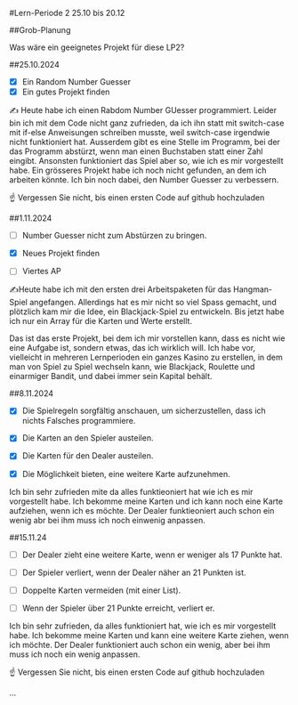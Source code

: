 #Lern-Periode 2
25.10 bis 20.12

##Grob-Planung

Was wäre ein geeignetes Projekt für diese LP2?

##25.10.2024
- [x] Ein Random Number Guesser
- [x] Ein gutes Projekt finden
      
✍️ Heute habe ich einen Rabdom Number GUesser programmiert. Leider bin ich mit dem Code nicht ganz zufrieden, da ich ihn statt mit switch-case mit if-else Anweisungen schreiben musste, weil switch-case irgendwie nicht funktioniert hat. Ausserdem gibt es eine Stelle im Programm, bei der das Programm abstürzt, wenn man einen Buchstaben statt einer Zahl eingibt. Ansonsten funktioniert das Spiel aber so, wie ich es mir vorgestellt habe. Ein grösseres Projekt habe ich noch nicht gefunden, an dem ich arbeiten könnte. Ich bin noch dabei, den Number Guesser zu verbessern.

☝️ Vergessen Sie nicht, bis einen ersten Code auf github hochzuladen

##1.11.2024
- [ ] Number Guesser nicht zum Abstürzen zu bringen.
- [x] Neues Projekt finden
- [ ] Viertes AP
      

✍Heute habe ich mit den ersten drei Arbeitspaketen für das Hangman-Spiel angefangen. Allerdings hat es mir nicht so viel Spass gemacht, und plötzlich kam mir die Idee, ein Blackjack-Spiel zu entwickeln. Bis jetzt habe ich nur ein Array für die Karten und Werte erstellt.

Das ist das erste Projekt, bei dem ich mir vorstellen kann, dass es nicht wie eine Aufgabe ist, sondern etwas, das ich wirklich will. Ich habe vor, vielleicht in mehreren Lernperioden ein ganzes Kasino zu erstellen, in dem man von Spiel zu Spiel wechseln kann, wie Blackjack, Roulette und einarmiger Bandit, und dabei immer sein Kapital behält. 

##8.11.2024
- [x] Die Spielregeln sorgfältig anschauen, um sicherzustellen, dass ich nichts Falsches programmiere.
- [x] Die Karten an den Spieler austeilen.
- [x] Die Karten für den Dealer austeilen.
- [x] Die Möglichkeit bieten, eine weitere Karte aufzunehmen.
  

Ich bin sehr zufrieden mite da alles funktieoniert hat wie ich es mir vorgestellt habe. Ich bekomme meine Karten und ich kann noch eine Karte aufziehen, wenn ich es möchte. Der Dealer funktieoniert auch schon ein wenig abr bei ihm muss ich noch einwenig anpassen.


##15.11.24

- [ ] Der Dealer zieht eine weitere Karte, wenn er weniger als 17 Punkte hat.
- [ ] Der Spieler verliert, wenn der Dealer näher an 21 Punkten ist.
- [ ] Doppelte Karten vermeiden (mit einer List).
- [ ] Wenn der Spieler über 21 Punkte erreicht, verliert er.
      
 

Ich bin sehr zufrieden, da alles funktioniert hat, wie ich es mir vorgestellt habe. Ich bekomme meine Karten und kann eine weitere Karte ziehen, wenn ich möchte. Der Dealer funktioniert auch schon ein wenig, aber bei ihm muss ich noch ein wenig anpassen.


 
☝️ Vergessen Sie nicht, bis einen ersten Code auf github hochzuladen


...
